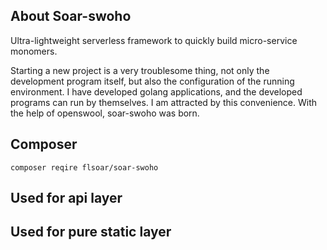 ## About  Soar-swoho

Ultra-lightweight serverless framework to quickly build micro-service monomers.

Starting a new project is a very troublesome thing, not only the development program itself, but also the configuration of the running environment. I have developed golang applications, and the developed programs can run by themselves. I am attracted by this convenience. With the help of openswool, soar-swoho was born.



## Composer

```
composer reqire flsoar/soar-swoho
```



## Used for api layer



## Used for pure static layer



